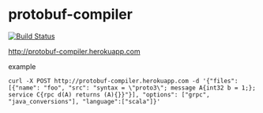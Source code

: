 # protobuf-compiler

[![Build Status](https://travis-ci.org/xuwei-k/protobuf-compiler.svg?branch=master)](https://travis-ci.org/xuwei-k/protobuf-compiler)

<http://protobuf-compiler.herokuapp.com>

example

```
curl -X POST http://protobuf-compiler.herokuapp.com -d '{"files": [{"name": "foo", "src": "syntax = \"proto3\"; message A{int32 b = 1;}; service C{rpc d(A) returns (A){}}"}], "options": ["grpc", "java_conversions"], "language":["scala"]}'
```
